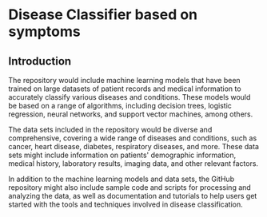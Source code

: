 # Disease Classifier based on symptoms
## Introduction

The repository would include machine learning models that have been trained on large datasets of patient records and medical information to accurately classify various diseases and conditions. These models would be based on a range of algorithms, including decision trees, logistic regression, neural networks, and support vector machines, among others.

The data sets included in the repository would be diverse and comprehensive, covering a wide range of diseases and conditions, such as cancer, heart disease, diabetes, respiratory diseases, and more. These data sets might include information on patients' demographic information, medical history, laboratory results, imaging data, and other relevant factors.

In addition to the machine learning models and data sets, the GitHub repository might also include sample code and scripts for processing and analyzing the data, as well as documentation and tutorials to help users get started with the tools and techniques involved in disease classification.
